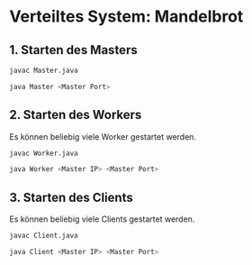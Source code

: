 # Verteiltes System: Mandelbrot

## 1. Starten des Masters

```bash
javac Master.java
```

```bash
java Master <Master Port>
```

## 2. Starten des Workers

Es können beliebig viele Worker gestartet werden.

```bash
javac Worker.java
```

```bash
java Worker <Master IP> <Master Port>
```

## 3. Starten des Clients

Es können beliebig viele Clients gestartet werden.

```bash
javac Client.java
```

```bash
java Client <Master IP> <Master Port>
```